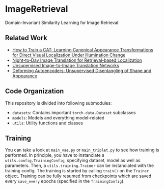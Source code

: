 # ImageRetrieval

Domain-Invariant Similarity Learning for Image Retrieval

## Related Work

- [How to Train a CAT: Learning Canonical Appearance Transformations for Direct Visual Localization Under Illumination Change](https://github.com/utiasSTARS/cat-net)
- [Night-to-Day Image Translation for Retrieval-based Localization](https://github.com/AAnoosheh/ToDayGAN)
- [Unsupervised Image-to-Image Translation Networks](https://github.com/mingyuliutw/unit)
- [Deforming Autoencoders: Unsupervised Disentangling of Shape and Appearance](https://github.com/zhixinshu/DeformingAutoencoders-pytorch)

## Code Organization

This repository is divided into following submodules:

- `datasets`: Contains important `torch.data.Dataset` subclasses
- `models`: Models and everything model-related
- `utils`: Utility functions and classes

## Training

You can take a look at `main_vae.py` or `main_triplet.py` to see how training is performed. In principle, you have to 
instanciate a `utils.config.TrainingConfig`, specifying dataset, model as well as parameters. Then, a `utils.training.Trainer`
can be instanciated with the training config. The training is started by calling `train()` on the `Trainer` object. Training can
be fully resumed from checkpoints which are saved every `save_every` epochs (specified in the `TrainingConfig`).